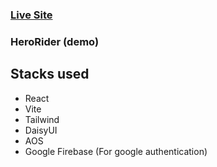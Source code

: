 ### [Live Site](https://)

### HeroRider (demo)

## Stacks used

- React
- Vite
- Tailwind
- DaisyUI
- AOS
- Google Firebase (For google authentication)
